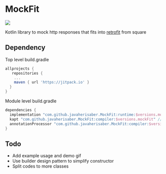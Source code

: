 # MockFit
[![](https://jitpack.io/v/javaherisaber/MockFit.svg)](https://jitpack.io/#javaherisaber/MockFit)

Kotlin library to mock http responses that fits into [retrofit](https://github.com/square/retrofit) from square

## Dependency
Top level build.gradle
```groovy
allprojects {
   repositories {
    ...
    maven { url 'https://jitpack.io' }
  }
}
```

Module level build.gradle
```groovy
dependencies {
  implementation "com.github.javaherisaber.MockFit:runtime:$versions.mockFit"
  kapt "com.github.javaherisaber.MockFit:compiler:$versions.mockFit" // for Kotlin (make sure to include kapt plugin also)
  annotationProcessor "com.github.javaherisaber.MockFit:compiler:$versions.mockFit" // for Java
}
```

## Todo

- Add example usage and demo gif
- Use builder design pattern to simplify constructor
- Split codes to more classes

